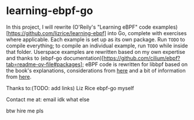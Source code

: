 # learning-ebpf-go
In this project, I will rewrite (O'Reily's "Learning eBPF" code examples)[https://github.com/lizrice/learning-ebpf] into Go, complete with exercises where applicable. Each example is set up as its own package. Run `TODO` to compile everything; to compile an individual example, run `TODO` while inside that folder. Userspace examples are rewritten based on my own expertise and thanks to (ebpf-go documentation)[https://github.com/cilium/ebpf?tab=readme-ov-file#packages]; eBPF code is rewritten for libbpf based on the book's explanations, considerations from [here](https://facebookmicrosites.github.io/bpf/blog/2020/02/20/bcc-to-libbpf-howto-guide.html) and a bit of information from [here](https://github.com/iovisor/bcc/issues/4404).

Thanks to:(TODO: add links)
Liz Rice
ebpf-go
myself

Contact me at:
email
idk what else

btw hire me pls
